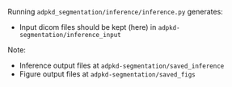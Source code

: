 Running `adpkd_segmentation/inference/inference.py` generates:

* Input dicom files should be kept (here) in `adpkd-segmentation/inference_input`

Note:
* Inference output files at `adpkd-segmentation/saved_inference`
* Figure output files at `adpkd-segmentation/saved_figs`